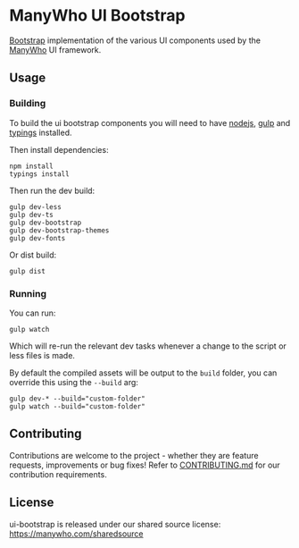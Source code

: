 # ManyWho UI Bootstrap

[Bootstrap](https://getbootstrap.com) implementation of the various UI components used by the [ManyWho](https://manywho.com) UI framework.

## Usage

### Building

To build the ui bootstrap components you will need to have [nodejs](http://nodejs.org/), [gulp](http://gulpjs.com/) and [typings](https://github.com/typings/typings) installed.

Then install dependencies:

```
npm install
typings install
```

Then run the dev build:

```
gulp dev-less
gulp dev-ts
gulp dev-bootstrap
gulp dev-bootstrap-themes
gulp dev-fonts
```

Or dist build:

```
gulp dist
```

### Running

You can run:

```
gulp watch
```

Which will re-run the relevant dev tasks whenever a change to the script or less files is made.

By default the compiled assets will be output to the `build` folder, you can override this using the `--build` arg:

```
gulp dev-* --build="custom-folder"
gulp watch --build="custom-folder"
```

## Contributing

Contributions are welcome to the project - whether they are feature requests, improvements or bug fixes! Refer to 
[CONTRIBUTING.md](CONTRIBUTING.md) for our contribution requirements.

## License

ui-bootstrap is released under our shared source license: https://manywho.com/sharedsource